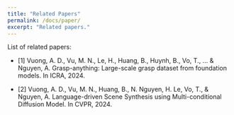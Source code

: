 ```yaml
---
title: "Related Papers"
permalink: /docs/paper/
excerpt: "Related papers."
---
```


List of related papers:

- [1] Vuong, A. D., Vu, M. N., Le, H., Huang, B., Huynh, B., Vo, T., ... & Nguyen, A. Grasp-anything: Large-scale grasp dataset from foundation models. In ICRA, 2024.

- [2] Vuong, A. D., Vu, M. N., Huang, B., N. Nguyen, H. Le, Vo, T., & Nguyen, A. Language-driven Scene Synthesis using Multi-conditional Diffusion Model. In CVPR, 2024.


<!-- ```bash
minimal-mistakes
├── _data                      # data files for customizing the theme
|  ├── navigation.yml          # main navigation links
|  └── ui-text.yml             # text used throughout the theme's UI
├── _includes
|  ├── analytics-providers     # snippets for analytics (Google and custom)
|  ├── comments-providers      # snippets for comments
|  ├── footer
|  |  └── custom.html          # custom snippets to add to site footer
|  ├── head
|  |  └── custom.html          # custom snippets to add to site head
|  ├── feature_row             # feature row helper
|  ├── gallery                 # image gallery helper
|  ├── group-by-array          # group by array helper for archives
|  ├── nav_list                # navigation list helper
|  ├── toc                     # table of contents helper
|  └── ...
├── _layouts
|  ├── archive-taxonomy.html   # tag/category archive for Jekyll Archives plugin
|  ├── archive.html            # archive base
|  ├── categories.html         # archive listing posts grouped by category
|  ├── category.html           # archive listing posts grouped by specific category
|  ├── collection.html         # archive listing documents in a specific collection
|  ├── compress.html           # compresses HTML in pure Liquid
|  ├── default.html            # base for all other layouts
|  ├── home.html               # home page
|  ├── posts.html              # archive listing posts grouped by year
|  ├── search.html             # search page
|  ├── single.html             # single document (post/page/etc)
|  ├── tag.html                # archive listing posts grouped by specific tag
|  ├── tags.html               # archive listing posts grouped by tags
|  └── splash.html             # splash page
├── _sass                      # SCSS partials
├── assets
|  ├── css
|  |  └── main.scss            # main stylesheet, loads SCSS partials from _sass
|  ├── images                  # image assets for posts/pages/collections/etc.
|  ├── js
|  |  ├── plugins              # jQuery plugins
|  |  ├── vendor               # vendor scripts
|  |  ├── _main.js             # plugin settings and other scripts to load after jQuery
|  |  └── main.min.js          # optimized and concatenated script file loaded before </body>
├── _config.yml                # site configuration
├── Gemfile                    # gem file dependencies
├── index.html                 # paginated home page showing recent posts
└── package.json               # NPM build scripts
``` -->
